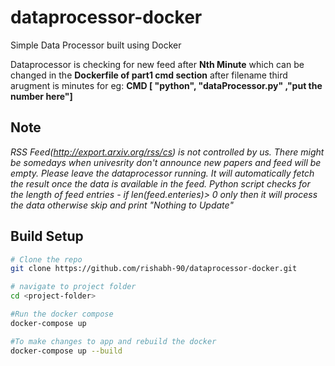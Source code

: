 # dataprocessor-docker
Simple Data Processor built using Docker

Dataprocessor is checking for new feed after **Nth Minute** which can be changed in the **Dockerfile of part1 cmd section** after filename third arugment is minutes for eg: **CMD [ "python", "dataProcessor.py" ,"put the number here"]**

## Note
*_RSS Feed(http://export.arxiv.org/rss/cs) is not controlled by us. There might be somedays when univesrity don't announce new papers and feed will be empty. Please leave the dataprocessor running. It will automatically fetch the result once the data is available in the feed. Python script checks for the length of feed entries - if len(feed.enteries)> 0 only then it will process the data otherwise skip and print "Nothing to Update"_*

## Build Setup

``` bash
# Clone the repo
git clone https://github.com/rishabh-90/dataprocessor-docker.git

# navigate to project folder
cd <project-folder>

#Run the docker compose
docker-compose up

#To make changes to app and rebuild the docker
docker-compose up --build
